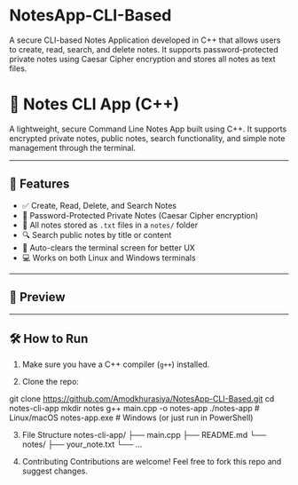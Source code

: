 # NotesApp-CLI-Based
A secure CLI-based Notes Application developed in C++ that allows users to create, read, search, and delete notes. It supports password-protected private notes using Caesar Cipher encryption and stores all notes as text files. 

# 📝 Notes CLI App (C++)

A lightweight, secure Command Line Notes App built using C++. It supports encrypted private notes, public notes, search functionality, and simple note management through the terminal.

---

## 🚀 Features

- ✅ Create, Read, Delete, and Search Notes
- 🔐 Password-Protected Private Notes (Caesar Cipher encryption)
- 📂 All notes stored as `.txt` files in a `notes/` folder
- 🔍 Search public notes by title or content
- 🧹 Auto-clears the terminal screen for better UX
- 💻 Works on both Linux and Windows terminals

---

## 📸 Preview


---

## 🛠️ How to Run

1. Make sure you have a C++ compiler (`g++`) installed.

2. Clone the repo:
 
git clone https://github.com/Amodkhurasiya/NotesApp-CLI-Based.git
cd notes-cli-app
mkdir notes
g++ main.cpp -o notes-app
./notes-app       # Linux/macOS
notes-app.exe     # Windows (or just run in PowerShell)


3. File Structure
notes-cli-app/
├── main.cpp
├── README.md
└── notes/
    ├── your_note.txt
    └── ...

4. Contributing
Contributions are welcome! Feel free to fork this repo and suggest changes.
